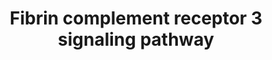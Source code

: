 ---
annotations:
- type: Cell Type Ontology
  value: microglial cell
- type: Pathway Ontology
  value: classical complement pathway
- type: Pathway Ontology
  value: inflammatory response pathway
- type: Cell Type Ontology
  value: macrophage
- type: Pathway Ontology
  value: inflammatory response pathway
- type: Pathway Ontology
  value: coagulation cascade pathway
- type: Cell Type Ontology
  value: microglial cell
- type: Pathway Ontology
  value: coagulation cascade pathway
- type: Pathway Ontology
  value: classical complement pathway
authors:
- Khanspers
- Egonw
description: draft
last-edited: 2021-11-30
organisms:
- Mus musculus
redirect_from:
- /index.php/Pathway:WP5128
- /instance/WP5128
schema-jsonld:
- '@context': https://schema.org/
  '@id': https://wikipathways.github.io/pathways/WP5128.html
  '@type': Dataset
  creator:
    '@type': Organization
    name: WikiPathways
  description: draft
  keywords:
  - Irak4
  - Plasmin
  - Chuk
  - Fga
  - Rela
  - Fgg
  - FcRg
  - Il6
  - Cbl-b
  - Il12b
  - Nfkb1
  - Cd18
  - Ifnb1
  - Tnf
  - Cxcl3
  - Rapl
  - Irak2
  - Cascade
  - Rhoa
  - Fgb
  - Akt1
  - Cd11b
  - Ikbkb
  - Traf6
  - Rel
  - Tirap
  - Tlr4
  - Ikbkg
  - Pik3ca
  - Nos2
  - Src
  - Cxcl10
  - Lbp
  - MD2
  - 'Blood Clotting '
  - TRAM
  - Fibrin
  - TRIF
  - Syk
  - Cd14
  - tPa
  - Irf3
  - Irak1
  - Dap12
  - Tlr3
  - Myd88
  - Plasminogen
  - Ccl2
  - LPS
  license: CC0
  name: Fibrin complement receptor 3 signaling pathway
seo: CreativeWork
title: Fibrin complement receptor 3 signaling pathway
wpid: WP5128
---